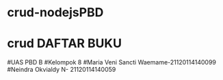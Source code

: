 # crud-nodejsPBD
# crud DAFTAR BUKU 
#UAS PBD B
#Kelompok 8
#Maria Veni Sancti Waemame-21120114140099
#Neindra Okvialdy N- 21120114140059
